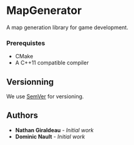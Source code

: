# MapGenerator
A map generation library for game development.

### Prerequistes
* CMake
* A C++11 compatible compiler

## Versionning
We use [SemVer](http://semver.org/) for versioning.

## Authors
* **Nathan Giraldeau** - *Initial work*
* **Dominic Nault** - *Initial work*
